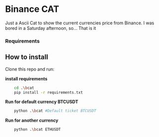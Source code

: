 # Binance CAT
Just a Ascii Cat to show the current currencies price from Binance.
I was bored in a Saturday afternoon, so... That is it

### Requirements

## How to install

Clone this repo and run:

**install requirements**

```bash
    cd .\bcat
    pip install -r requirements.txt
```

**Run for default currency BTCUSDT**

```bash
    python .\bcat #Default ticket BTCUSDT
```

**Run for another currency**

```bash
    python .\bcat ETHUSDT
```
